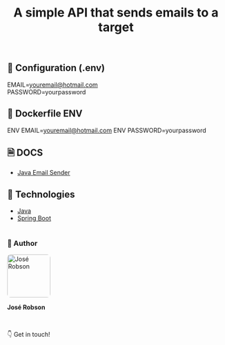 <h1 align="center"> 
  <strong>
A simple API that sends emails to a target</strong>
</h1>
<br>

## 🔎 Configuration (.env)

EMAIL=youremail@hotmail.com
<br>
PASSWORD=yourpassword

## 🐋 Dockerfile ENV

ENV EMAIL=youremail@hotmail.com
ENV PASSWORD=yourpassword

## 🗎 DOCS
- [Java Email Sender](https://www.baeldung.com/java-email)
 
## 🔧 Technologies

- [Java](https://www.java.com/pt-BR/)
- [Spring Boot](https://spring.io/projects/spring-boot)
<br><br>

### 🧑 Author

 <img style="border-radius: 8px" src="https://user-images.githubusercontent.com/82779533/158067762-8d25be74-d955-41da-8a96-f400e75f902b.jpg" width="100px;" alt="José Robson"/>

<strong>José Robson</strong>


<br />


:point_down: Get in touch!
